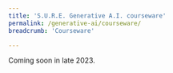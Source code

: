 ```yaml
---
title: 'S.U.R.E. Generative A.I. courseware'
permalink: /generative-ai/courseware/
breadcrumb: 'Courseware'

---
```


Coming soon in late 2023.


